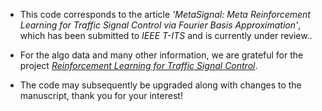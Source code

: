 - This code corresponds to the article _'MetaSignal: Meta Reinforcement Learning for Traffic Signal Control via Fourier Basis Approximation'_, which has been submitted to _IEEE T-ITS_ and is currently under review..

- For the algo data and many other information, we are grateful for the project [_Reinforcement Learning for Traffic Signal Control_](https://traffic-signal-control.github.io/).

- The code may subsequently be upgraded along with changes to the manuscript, thank you for your interest!
